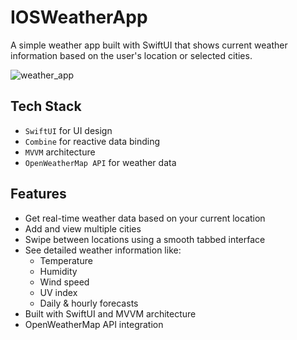 # IOSWeatherApp
A simple weather app built with SwiftUI that shows current weather information based on the user's location or selected cities.

![weather_app](https://github.com/user-attachments/assets/d5dfc6a1-04c9-43b9-9c72-20f52fb21d4a)


## Tech Stack

- `SwiftUI` for UI design
- `Combine` for reactive data binding
- `MVVM` architecture
- `OpenWeatherMap API` for weather data
  
## Features

- Get real-time weather data based on your current location
- Add and view multiple cities
- Swipe between locations using a smooth tabbed interface
- See detailed weather information like:
  - Temperature
  - Humidity
  - Wind speed
  - UV index
  - Daily & hourly forecasts
- Built with SwiftUI and MVVM architecture
- OpenWeatherMap API integration
